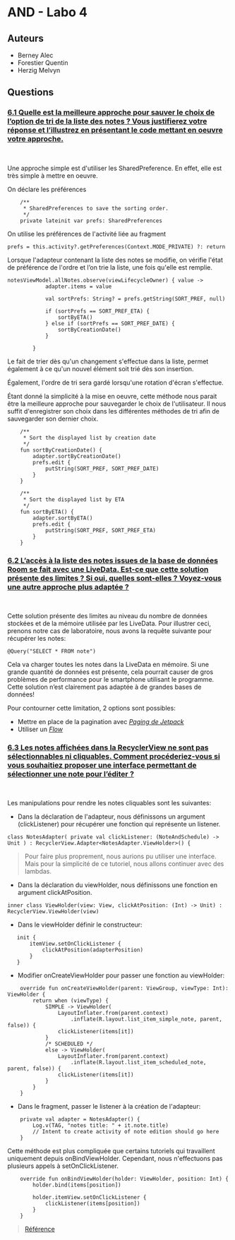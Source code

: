 # AND - Labo 4

## Auteurs
* Berney Alec
* Forestier Quentin
* Herzig Melvyn

## Questions

### <ins> 6.1 Quelle est la meilleure approche pour sauver le choix de l’option de tri de la liste des notes ? Vous justifierez votre réponse et l’illustrez en présentant le code mettant en oeuvre votre approche. </ins>
<br>

Une approche simple est d'utiliser les SharedPreference. En effet, elle est très simple à mettre en oeuvre.

On déclare les préférences
````
    /**
     * SharedPreferences to save the sorting order.
     */
    private lateinit var prefs: SharedPreferences
```` 

On utilise les préférences de l'activité liée au fragment
````
prefs = this.activity?.getPreferences(Context.MODE_PRIVATE) ?: return

```` 

Lorsque l'adapteur contenant la liste des notes se modifie, on vérifie l'état de préférence de l'ordre et l’on trie la liste, une fois qu'elle est remplie.
````
notesViewModel.allNotes.observe(viewLifecycleOwner) { value ->
            adapter.items = value

            val sortPrefs: String? = prefs.getString(SORT_PREF, null)

            if (sortPrefs == SORT_PREF_ETA) {
                sortByETA()
            } else if (sortPrefs == SORT_PREF_DATE) {
                sortByCreationDate()
            }

        }
````

Le fait de trier dès qu'un changement s'effectue dans la liste, permet également à ce qu'un nouvel élément soit trié dès son insertion.

Également, l'ordre de tri sera gardé lorsqu'une rotation d'écran s'effectue.

Étant donné la simplicité à la mise en oeuvre, cette méthode nous parait être la meilleure approche pour sauvegarder le choix de l'utilisateur. 
Il nous suffit d'enregistrer son choix dans les différentes méthodes de tri afin de sauvegarder son dernier choix.

```` 
    /**
     * Sort the displayed list by creation date
     */
    fun sortByCreationDate() {
        adapter.sortByCreationDate()
        prefs.edit {
            putString(SORT_PREF, SORT_PREF_DATE)
        }
    }

    /**
     * Sort the displayed list by ETA
     */
    fun sortByETA() {
        adapter.sortByETA()
        prefs.edit {
            putString(SORT_PREF, SORT_PREF_ETA)
        }
    }

```` 

### <ins> 6.2 L’accès à la liste des notes issues de la base de données Room se fait avec une LiveData. Est-ce que cette solution présente des limites ? Si oui, quelles sont-elles ? Voyez-vous une autre approche plus adaptée ? </ins>
<br>

Cette solution présente des limites au niveau du nombre de données stockées et de la mémoire utilisée par les LiveData.
Pour illustrer ceci, prenons notre cas de laboratoire, nous avons la requête suivante pour récupérer les notes:
````
@Query("SELECT * FROM note")
````
Cela va charger toutes les notes dans la LiveData en mémoire. Si une grande quantité de données est présente, cela pourrait causer de gros problèmes de performance pour le smartphone utilisant le programme.
Cette solution n’est clairement pas adaptée à de grandes bases de données!

Pour contourner cette limitation, 2 options sont possibles:
* Mettre en place de la pagination avec [_Paging de Jetpack_](https://developer.android.com/topic/libraries/architecture/paging/v3-overview)
* Utiliser un [_Flow_](https://developer.android.com/codelabs/basic-android-kotlin-training-intro-room-flow#0)

### <ins> 6.3 Les notes affichées dans la RecyclerView ne sont pas sélectionnables ni cliquables. Comment procéderiez-vous si vous souhaitiez proposer une interface permettant de sélectionner une note pour l’éditer ? </ins>
<br>

Les manipulations pour rendre les notes cliquables sont les suivantes:

 * Dans la déclaration de l'adapteur, nous définissons un argument (clickListener) pour récupérer une fonction qui représente un listener.

 ```
class NotesAdapter( private val clickListener: (NoteAndSchedule) -> Unit ) : RecyclerView.Adapter<NotesAdapter.ViewHolder>() {
 ```

 > Pour faire plus proprement, nous aurions pu utiliser une interface. Mais pour la simplicité de ce tutoriel, nous allons continuer avec des lambdas.

 * Dans la déclaration du viewHolder, nous définissons une fonction en argument clickAtPosition.

 ```
 inner class ViewHolder(view: View, clickAtPosition: (Int) -> Unit) : RecyclerView.ViewHolder(view)
 ```

 * Dans le viewHolder définir le constructeur:

 ```
    init {
        itemView.setOnClickListener { 
            clickAtPosition(adapterPosition) 
        }
    }
```

* Modifier onCreateViewHolder pour passer une fonction au viewHolder:

```
    override fun onCreateViewHolder(parent: ViewGroup, viewType: Int): ViewHolder {
        return when (viewType) {
            SIMPLE -> ViewHolder(
                LayoutInflater.from(parent.context)
                    .inflate(R.layout.list_item_simple_note, parent, false)) {
                clickListener(items[it])
            }
            /* SCHEDULED */
            else -> ViewHolder(
                LayoutInflater.from(parent.context)
                    .inflate(R.layout.list_item_scheduled_note, parent, false)) {
                clickListener(items[it])
            }
        }
    }
```

* Dans le fragment, passer le listener à la création de l'adapteur:

```
    private val adapter = NotesAdapter() {
        Log.v(TAG, "notes title: " + it.note.title)
        // Intent to create activity of note edition should go here
    }
```

Cette méthode est plus compliquée que certains tutoriels qui travaillent uniquement depuis onBindViewHolder. Cependant, nous n'effectuons pas plusieurs appels à setOnClickListener.

```
    override fun onBindViewHolder(holder: ViewHolder, position: Int) {
        holder.bind(items[position])

        holder.itemView.setOnClickListener {
            clickListener(items[position])
        }
    }
```

>[Référence](https://www.youtube.com/watch?v=GvLgWjPigmQ)
